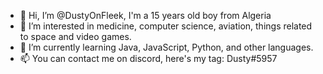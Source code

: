- 👋 Hi, I’m @DustyOnFleek, I'm a 15 years old boy from Algeria
- 👀 I’m interested in medicine, computer science, aviation, things related to space and video games.
- 🌱 I’m currently learning Java, JavaScript, Python, and other languages.
- 📫 You can contact me on discord, here's my tag: Dusty#5957
